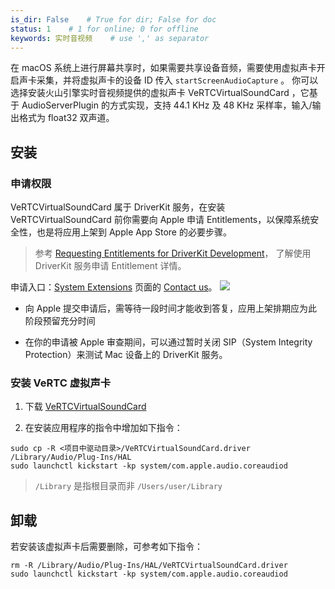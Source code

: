 ```yaml
---
is_dir: False    # True for dir; False for doc
status: 1    # 1 for online; 0 for offline
keywords: 实时音视频    # use ',' as separator
---
```


在 macOS 系统上进行屏幕共享时，如果需要共享设备音频，需要使用虚拟声卡开启声卡采集，并将虚拟声卡的设备 ID 传入 `startScreenAudioCapture` 。
你可以选择安装火山引擎实时音视频提供的虚拟声卡 VeRTCVirtualSoundCard ，它基于 AudioServerPlugin 的方式实现，支持 44.1 KHz 及 48 KHz 采样率，输入/输出格式为 float32 双声道。

## 安装

### 申请权限

VeRTCVirtualSoundCard 属于 DriverKit 服务，在安装 VeRTCVirtualSoundCard 前你需要向 Apple 申请 Entitlements，以保障系统安全性，也是将应用上架到 Apple App Store 的必要步骤。

> 参考 [Requesting Entitlements for DriverKit Development](https://developer.apple.com/documentation/driverkit/requesting_entitlements_for_driverkit_development)， 了解使用 DriverKit 服务申请 Entitlement 详情。

申请入口：[System Extensions](https://developer.apple.com/system-extensions/) 页面的 [Contact us](https://developer.apple.com/contact/apple-id/)。
![](https://lf6-volc-editor.volccdn.com/obj/volcfe/sop-public/upload_e6bb981c1b88623e4cadcc3c8856a5d5)

- 向 Apple 提交申请后，需等待一段时间才能收到答复，应用上架排期应为此阶段预留充分时间
	

- 在你的申请被 Apple 审查期间，可以通过暂时关闭 SIP（System Integrity Protection）来测试 Mac 设备上的 DriverKit 服务。
	

### 安装 VeRTC 虚拟声卡

1. 下载 [VeRTCVirtualSoundCard](https://vertcvirtualsoundcarddriver.tos-cn-beijing.volces.com/VeRTCVirtualSoundCard.zip)
	

2. 在安装应用程序的指令中增加如下指令：
	

```plain
sudo cp -R <项目中驱动目录>/VeRTCVirtualSoundCard.driver /Library/Audio/Plug-Ins/HAL
sudo launchctl kickstart -kp system/com.apple.audio.coreaudiod
```

> `/Library` 是指根目录而非 `/Users/user/Library`

## 卸载

若安装该虚拟声卡后需要删除，可参考如下指令：

```plain
rm -R /Library/Audio/Plug-Ins/HAL/VeRTCVirtualSoundCard.driver
sudo launchctl kickstart -kp system/com.apple.audio.coreaudiod
```

<br>
